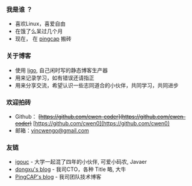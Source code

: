 ### 我是谁 ？

* 喜欢Linux，喜爱自由
* 在饿了么呆过几个月
* 现在， 在 [pingcap](http://pingcap.com) 搬砖

### 关于博客

* 使用 [ljgo](https://github.com/cwen0/ljgo), 自己闲时写的静态博客生产器
* 用来记录学习，如有错误还请指正
* 用来分享交流，希望认识一些志同道合的小伙伴，共同学习，共同进步

### 欢迎拍砖

* Github： ~~[https://github.com/cwen-coder](https://github.com/cwen-coder)~~  [https://github.com/cwen0](https://github.com/cwen0)
* 邮箱：[yincwengo@gmail.com](mailto:yincwengo@gmail.com)

### 友链

* [igouc](http://www.igouc.com) - 大学一起混了四年的小伙伴, 可爱小码农, Javaer
* [dongxu's blog](http://0xffff.me) - 我司CTO，各种 Title 略, 大牛
* [PingCAP's blog](http://pingcap.com/bloglist-zh) - 我司团队技术博客
